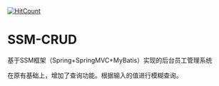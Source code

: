 [![HitCount](http://hits.dwyl.com/saika952/SSM-CRUD.svg)](http://hits.dwyl.com/saika952/SSM-CRUD)

# SSM-CRUD
基于SSM框架（Spring+SpringMVC+MyBatis）实现的后台员工管理系统

在原有基础上，增加了查询功能。根据输入的值进行模糊查询。
